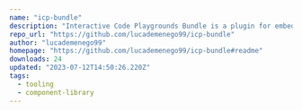 ```yaml
---
name: "icp-bundle"
description: "Interactive Code Playgrounds Bundle is a plugin for embedding interactive code playgrounds in HTML pages."
repo_url: "https://github.com/lucademenego99/icp-bundle"
author: "lucademenego99"
homepage: "https://github.com/lucademenego99/icp-bundle#readme"
downloads: 24
updated: "2023-07-12T14:50:26.220Z"
tags: 
  - tooling
  - component-library
---
```

